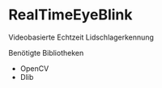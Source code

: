 # RealTimeEyeBlink

Videobasierte Echtzeit Lidschlagerkennung

Benötigte Bibliotheken
- OpenCV
- Dlib